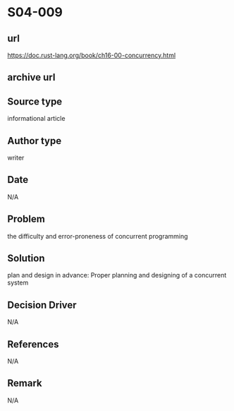 # S04-009

## url 
https://doc.rust-lang.org/book/ch16-00-concurrency.html

## archive url 

## Source type 
informational article

## Author type 
writer

## Date 
N/A

## Problem 
the difficulty and error-proneness of concurrent programming

## Solution 
plan and design in advance: Proper planning and designing of a concurrent system 

## Decision Driver 
N/A

## References 
N/A

## Remark
N/A